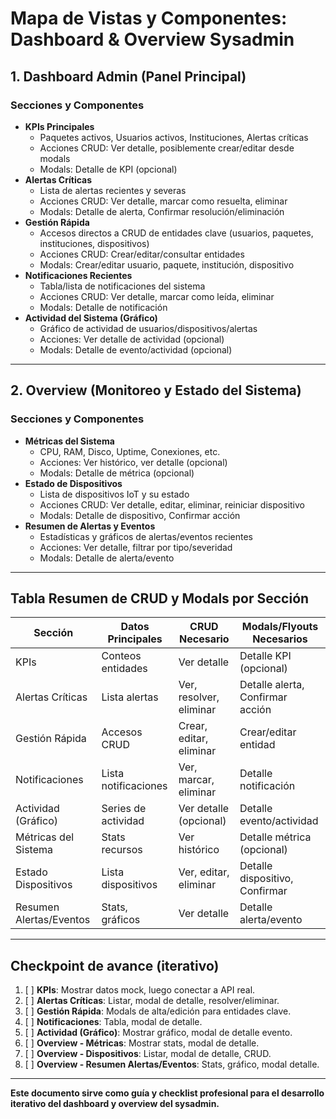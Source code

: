 # Mapa de Vistas y Componentes: Dashboard & Overview Sysadmin

## 1. Dashboard Admin (Panel Principal)
### Secciones y Componentes
- **KPIs Principales**
  - Paquetes activos, Usuarios activos, Instituciones, Alertas críticas
  - Acciones CRUD: Ver detalle, posiblemente crear/editar desde modals
  - Modals: Detalle de KPI (opcional)
- **Alertas Críticas**
  - Lista de alertas recientes y severas
  - Acciones CRUD: Ver detalle, marcar como resuelta, eliminar
  - Modals: Detalle de alerta, Confirmar resolución/eliminación
- **Gestión Rápida**
  - Accesos directos a CRUD de entidades clave (usuarios, paquetes, instituciones, dispositivos)
  - Acciones CRUD: Crear/editar/consultar entidades
  - Modals: Crear/editar usuario, paquete, institución, dispositivo
- **Notificaciones Recientes**
  - Tabla/lista de notificaciones del sistema
  - Acciones CRUD: Ver detalle, marcar como leída, eliminar
  - Modals: Detalle de notificación
- **Actividad del Sistema (Gráfico)**
  - Gráfico de actividad de usuarios/dispositivos/alertas
  - Acciones: Ver detalle de actividad (opcional)
  - Modals: Detalle de evento/actividad (opcional)

---

## 2. Overview (Monitoreo y Estado del Sistema)
### Secciones y Componentes
- **Métricas del Sistema**
  - CPU, RAM, Disco, Uptime, Conexiones, etc.
  - Acciones: Ver histórico, ver detalle (opcional)
  - Modals: Detalle de métrica (opcional)
- **Estado de Dispositivos**
  - Lista de dispositivos IoT y su estado
  - Acciones CRUD: Ver detalle, editar, eliminar, reiniciar dispositivo
  - Modals: Detalle de dispositivo, Confirmar acción
- **Resumen de Alertas y Eventos**
  - Estadísticas y gráficos de alertas/eventos recientes
  - Acciones: Ver detalle, filtrar por tipo/severidad
  - Modals: Detalle de alerta/evento

---

## Tabla Resumen de CRUD y Modals por Sección

| Sección                | Datos Principales         | CRUD Necesario         | Modals/Flyouts Necesarios         |
|------------------------|--------------------------|------------------------|-----------------------------------|
| KPIs                   | Conteos entidades        | Ver detalle            | Detalle KPI (opcional)            |
| Alertas Críticas       | Lista alertas            | Ver, resolver, eliminar| Detalle alerta, Confirmar acción  |
| Gestión Rápida         | Accesos CRUD             | Crear, editar, eliminar| Crear/editar entidad              |
| Notificaciones         | Lista notificaciones     | Ver, marcar, eliminar  | Detalle notificación              |
| Actividad (Gráfico)    | Series de actividad      | Ver detalle (opcional) | Detalle evento/actividad          |
| Métricas del Sistema   | Stats recursos           | Ver histórico          | Detalle métrica (opcional)        |
| Estado Dispositivos    | Lista dispositivos       | Ver, editar, eliminar  | Detalle dispositivo, Confirmar     |
| Resumen Alertas/Eventos| Stats, gráficos          | Ver detalle            | Detalle alerta/evento             |

---

## Checkpoint de avance (iterativo)
1. [ ] **KPIs**: Mostrar datos mock, luego conectar a API real.
2. [ ] **Alertas Críticas**: Listar, modal de detalle, resolver/eliminar.
3. [ ] **Gestión Rápida**: Modals de alta/edición para entidades clave.
4. [ ] **Notificaciones**: Tabla, modal de detalle.
5. [ ] **Actividad (Gráfico)**: Mostrar gráfico, modal de detalle evento.
6. [ ] **Overview - Métricas**: Mostrar stats, modal de detalle.
7. [ ] **Overview - Dispositivos**: Listar, modal de detalle, CRUD.
8. [ ] **Overview - Resumen Alertas/Eventos**: Stats, gráfico, modal detalle.

---

**Este documento sirve como guía y checklist profesional para el desarrollo iterativo del dashboard y overview del sysadmin.** 